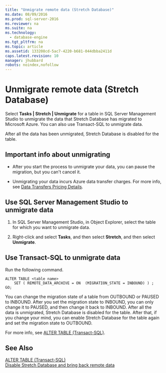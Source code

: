 ```yaml
---
title: "Unmigrate remote data (Stretch Database)"
ms.date: 08/09/2016
ms.prod: sql-server-2016
ms.reviewer: na
ms.suite: na
ms.technology: 
  - database-engine
ms.tgt_pltfrm: na
ms.topic: article
ms.assetid: 133208cd-5ac7-4220-b681-044dbba2411d
caps.latest.revision: 10
manager: jhubbard
robots: noindex,nofollow
---
```

# Unmigrate remote data (Stretch Database)
Select **Tasks &#124; Stretch &#124; Unmigrate** for a table in SQL Server Management Studio to unmigrate the data that Stretch Database has migrated to Microsoft Azure.  You can also use Transact-SQL to unmigrate data.  
  
 After all the data has been unmigrated, Stretch Database is disabled for the table.  
  
## Important info about unmigrating  
  
-   After you start the process to unmigrate your data, you can pause the migration, but you can't cancel it.  
  
-   Unmigrating your data incurs Azure data transfer charges. For more info, see [Data Transfers Pricing Details](https://azure.microsoft.com/en-us/pricing/details/data-transfers/).  
  
## Use SQL Server Management Studio to unmigrate data  
  
1.  In SQL Server Management Studio, in Object Explorer, select the table for which you want to unmigrate data.  
  
2.  Right-click and select **Tasks**, and then select **Stretch**, and then select **Unmigrate**.  
  
## Use Transact-SQL to unmigrate data  
 Run the following command.  
  
```tsql  
ALTER TABLE <table name>  
    SET ( REMOTE_DATA_ARCHIVE = ON  (MIGRATION_STATE = INBOUND) ) ;  
GO;  
```  
  
 You can change the migration state of a table from OUTBOUND or PAUSED  to INBOUND. After you set the migration state to INBOUND,  you can only change it to PAUSED,  and then change it back to INBOUND. After all the data is unmigrated, Stretch Database is disabled for the table. After that, if you change your mind, you can enable Stretch Database for the table again and set the migration state to OUTBOUND.  
  
 For more info, see [ALTER TABLE (Transact-SQL)](assetId:///f1745145-182d-4301-a334-18f799d361d1).  
  
## See Also  
 [ALTER TABLE (Transact-SQL)](assetId:///f1745145-182d-4301-a334-18f799d361d1)   
 [Disable Stretch Database and bring back remote data](../../Topics/TopicNameNotContainA/Disable-Stretch-Database-and-bring-back-remote-data.md)